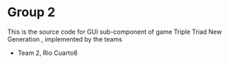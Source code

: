 Group 2
==================

This is the source code for GUI sub-component of game Triple Triad New Generation , implemented by the teams

* Team 2, Rio Cuarto8